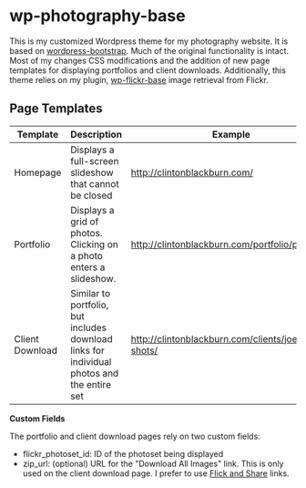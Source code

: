 wp-photography-base
===================

This is my customized Wordpress theme for my photography website. It is based on [wordpress-bootstrap](http://320press.com/wpbs). Much of the original functionality is intact. Most of my changes CSS modifications and the addition of new page templates for displaying portfolios and client downloads. Additionally, this theme relies on my plugin, [wp-flickr-base](https://github.com/clintonb/wp-flickr-base) image retrieval from Flickr.

Page Templates
--------------

Template     | Description        | Example
------------- | ------------- | ----------
Homepage | Displays a full-screen slideshow that cannot be closed | http://clintonblackburn.com/
Portfolio | Displays a grid of photos. Clicking on a photo enters a slideshow. | http://clintonblackburn.com/portfolio/portraits/
Client Download | Similar to portfolio, but includes download links for individual photos and the entire set | http://clintonblackburn.com/clients/joemmys-shots/


**Custom Fields**

The portfolio and client download pages rely on two custom fields:

* flickr_photoset_id: ID of the photoset being displayed
* zip_url: (optional) URL for the "Download All Images" link. This is only used on the client download page. I prefer to use [Flick and Share](http://www.flickandshare.com/) links.
